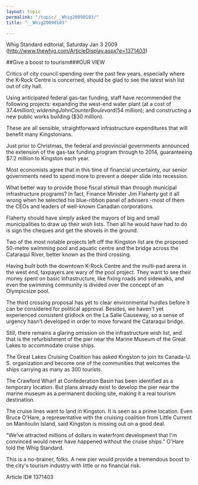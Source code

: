 ```yaml
---
layout: topic
permalink: "/topic/__Whig20090103/"
title: "__Whig20090103"

---
```


Whig Standard editorial, Saturday Jan 3 2009  (http://www.thewhig.com/ArticleDisplay.aspx?e=1371403)

##Give a boost to tourism###OUR VIEW



Critics of city council spending over the past few years, especially where the K-Rock Centre is concerned, should be glad to see the latest wish list out of city hall.

Using anticipated federal gas-tax funding, staff have recommended the following projects: expanding the west-end water plant (at a cost of $37.4 million); widening John Counter Boulevard ($54 million); and constructing a new public works building ($30 million).

These are all sensible, straightforward infrastructure expenditures that will benefit many Kingstonians.

Just prior to Christmas, the federal and provincial governments announced the extension of the gas-tax funding program through to 2014, guaranteeing $7.2 million to Kingston each year.

Most economists agree that in this time of financial uncertainty, our senior governments need to spend more to prevent a deeper slide into recession.

What better way to provide those fiscal stimuli than through municipal infrastructure programs? In fact, Finance Minister Jim Flaherty got it all wrong when he selected his blue-ribbon panel of advisers -most of them the CEOs and leaders of well-known Canadian corporations.

Flaherty should have simply asked the mayors of big and small municipalities to draw up their wish lists. Then all he would have had to do is sign the cheques and get the shovels in the ground.

Two of the most notable projects left off the Kingston list are the proposed 50-metre swimming pool and aquatic centre and the bridge across the Cataraqui River, better known as the third crossing.

Having built both the downtown K-Rock Centre and the multi-pad arena in the west end, taxpayers are wary of the pool project. They want to see their money spent on basic infrastructure, like fixing roads and sidewalks, and even the swimming community is divided over the concept of an Olympicsize pool.

The third crossing proposal has yet to clear environmental hurdles before it can be considered for political approval. Besides, we haven't yet experienced consistent gridlock on the La Salle Causeway, so a sense of urgency hasn't developed in order to move forward the Cataraqui bridge.

Still, there remains a glaring omission on the infrastructure wish list, and that is the refurbishment of the pier near the Marine Museum of the Great Lakes to accommodate cruise ships.

The Great Lakes Cruising Coalition has asked Kingston to join its Canada-U. S. organization and become one of the communities that welcomes the ships carrying as many as 300 tourists.

The Crawford Wharf at Confederation Basin has been identified as a temporary location. But plans already exist to develop the pier near the marine museum as a permanent docking site, making it a real tourism destination.

The cruise lines want to land in Kingston. It is seen as a prime location. Even Bruce O'Hare, a representative with the cruising coalition from Little Current on Manitoulin Island, said Kingston is missing out on a good deal.

"We've attracted millions of dollars in waterfront development that I'm convinced would never have happened without the cruise ships." O'Hare told the Whig Standard.

This is a no-brainer, folks. A new pier would provide a tremendous boost to the city's tourism industry with little or no financial risk.



Article ID# 1371403

